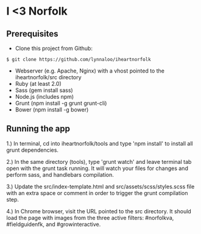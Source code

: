 I <3 Norfolk
=============

## Prerequisites

- Clone this project from Github:

`$ git clone https://github.com/lynnaloo/iheartnorfolk`

- Webserver (e.g. Apache, Nginx) with a vhost pointed to the iheartnorfolk/src directory
- Ruby (at least 2.0)
- Sass (gem install sass)
- Node.js (includes npm)
- Grunt (npm install -g grunt grunt-cli)
- Bower (npm install -g bower)

## Running the app

1.) In terminal, cd into iheartnorfolk/tools and type 'npm install' to install all grunt dependencies.

2.) In the same directory (tools), type 'grunt watch' and leave terminal tab open with the grunt task running. It will watch your files for changes and perform sass, and handlebars compilation.

3.) Update the src/index-template.html and src/assets/scss/styles.scss file with an extra space or comment in order to trigger the grunt compilation step.

4.) In Chrome browser, visit the URL pointed to the src directory. It should load the page with images from the three active filters: #norfolkva, #fieldguidenfk, and #growinteractive.